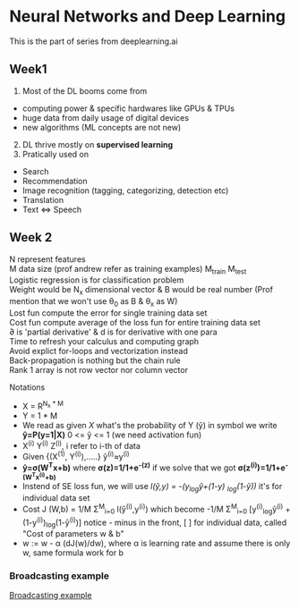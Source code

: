 # Neural Networks and Deep Learning
This is the part of series from deeplearning.ai 

## Week1
1. Most of the DL booms come from
* computing power & specific hardwares like GPUs & TPUs
* huge data from daily usage of digital devices 
* new algorithms (ML concepts are not new)

2. DL thrive mostly on **supervised learning**
3. Pratically used on 
* Search 
* Recommendation
* Image recognition (tagging, categorizing, detection etc)
* Translation
* Text <=> Speech 
## Week 2 
N represent features<br>
M data size (prof andrew refer as training examples) M<sub>train</sub> M<sub>test</sub><br>
Logistic regression is for classification problem<br>
Weight would be N<sub>x</sub> dimensional vector & B would be real number (Prof mention that we won't use θ<sub>0</sub> as B & θ<sub>x</sub> as W)<br>
Lost fun compute the error for single training data set<br>
Cost fun compute average of the loss fun for entire training data set<br>
∂ is 'partial derivative' & d is for derivative with one para<br>
Time to refresh your calculus and computing graph<br>
Avoid explict for-loops and vectorization instead<br>
Back-propagation is nothing but the chain rule<br>
Rank 1 array is not row vector nor column vector<br>


Notations<br>
  * X = R<sup>N<sub>x</sub> * M</sup>
  * Y = 1 * M
  * We read as given *X* what's the probability of Y (ŷ) in symbol we write **ŷ=P(y=1|X)** 0 <= ŷ <= 1 (we need activation fun)
  * X<sup>(i)</sup> Y<sup>(i)</sup> Z<sup>(i)</sup>, i refer to i-th of data
  * Given {(X<sup>(1)</sup>, Y<sup>(i)</sup>),.....} ŷ<sup>(i)</sup>≈y<sup>(i)</sup>
  *  **ŷ=σ(W<sup>T</sup>x+b)** where **σ(z)=1/1+e<sup>-(z)</sup>** if we solve that we got **σ(z<sup>(i)</sup>)=1/1+e<sup>-(W<sup>T</sup>x<sup>(i)</sup>+b)</sup>**
  * Instend of SE loss fun, we will use *l(ŷ,y) = -(y<sub>log</sub>ŷ+(1-y) <sub>log</sub>(1-ŷ))* it's for individual data set
  * Cost J (W,b) = 1/M Σ<sup>M</sup><sub>i=0</sub> l(ŷ<sup>(i)</sup>,y<sup>(i)</sup>) which become -1/M Σ<sup>M</sup><sub>i=0</sub> [y<sup>(i)</sup><sub>log</sub>ŷ<sup>(i)</sup> + (1-y<sup>(i)</sup>)<sub>log</sub>(1-ŷ<sup>(i)</sup>)] notice - minus in the front, [ ] for individual data, called "Cost of parameters w & b"
  * w := w - α (dJ(w)/dw), where α is learning rate and assume there is only w, same formula work for b
### Broadcasting example
[Broadcasting example](/NN_DL(coursera)/Week2/broadcast.ipynb)